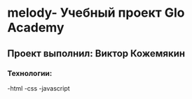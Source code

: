 # melody- Учебный проект Glo Academy 
## Проект выполнил: Виктор Кожемякин
### Технологии:
-html
-css
-javascript
